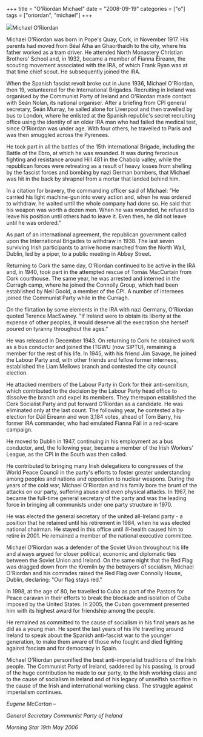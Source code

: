 +++
title = "O'Riordan Michael"
date = "2008-09-19"
categories = ["o"]
tags = ["oriordan", "michael"]
+++

![](http://79.170.40.183/grahamstevenson.me.uk/images/stories/o'riordan%20m.jpg)Michael O'Riordan

Michael O'Riordan was born in Pope's Quay, Cork, in November 1917. His parents had moved from Béal Átha an Ghaorthaidh to the city, where his father worked as a tram driver. He attended North Monastery Christian Brothers' School and, in 1932, became a member of Fianna Éireann, the scouting movement associated with the IRA, of which Frank Ryan was at that time chief scout. He subsequently joined the IRA.

When the Spanish fascist revolt broke out in June 1936, Michael O'Riordan, then 19, volunteered for the International Brigades. Recruiting in Ireland was organised by the Communist Party of Ireland and O'Riordan made contact with Seán Nolan, its national organiser. After a briefing from CPI general secretary, Seán Murray, he sailed alone for Liverpool and then travelled by bus to London, where he enlisted at the Spanish republic's secret recruiting office using the identity of an older IRA man who had failed the medical test, since O'Riordan was under age. With four others, he travelled to Paris and was then smuggled across the Pyrenees.

He took part in all the battles of the 15th International Brigade, including the Battle of the Ebro, at which he was wounded. It was during ferocious fighting and resistance around Hill 481 in the Chabola valley, while the republican forces were retreating as a result of heavy losses from shelling by the fascist forces and bombing by nazi German bombers, that Michael was hit in the back by shrapnel from a mortar that landed behind him.

In a citation for bravery, the commanding officer said of Michael: "He carried his light machine-gun into every action and, when he was ordered to withdraw, he waited until the whole company had done so. He said that his weapon was worth a dozen men. When he was wounded, he refused to leave his position until others had to leave it. Even then, he did not leave until he was ordered."

As part of an international agreement, the republican government called upon the International Brigades to withdraw in 1938. The last seven surviving Irish participants to arrive home marched from the North Wall, Dublin, led by a piper, to a public meeting in Abbey Street.

Returning to Cork the same day, O'Riordan continued to be active in the IRA and, in 1940, took part in the attempted rescue of Tomás MacCurtain from Cork courthouse. The same year, he was arrested and interned in the Curragh camp, where he joined the Connolly Group, which had been established by Neil Goold, a member of the CPI. A number of internees joined the Communist Party while in the Curragh.

On the flirtation by some elements in the IRA with nazi Germany, O'Riordan quoted Terence MacSwiney. "If Ireland were to obtain its liberty at the expense of other peoples, it would deserve all the execration she herself poured on tyranny throughout the ages."

He was released in December 1943. On returning to Cork he obtained work as a bus conductor and joined the ITGWU (now SIPTU), remaining a member for the rest of his life. In 1945, with his friend Jim Savage, he joined the Labour Party and, with other friends and fellow former internees, established the Liam Mellows branch and contested the city council election.

He attacked members of the Labour Party in Cork for their anti-semitism, which contributed to the decision by the Labour Party head office to dissolve the branch and expel its members. They thereupon established the Cork Socialist Party and put forward O'Riordan as a candidate. He was eliminated only at the last count. The following year, he contested a by-election for Dáil Éireann and won 3,184 votes, ahead of Tom Barry, his former IRA commander, who had emulated Fianna Fáil in a red-scare campaign.

He moved to Dublin in 1947, continuing in his employment as a bus conductor, and, the following year, became a member of the Irish Workers' League, as the CPI in the South was then called.

He contributed to bringing many Irish delegations to congresses of the World Peace Council in the party's efforts to foster greater understanding among peoples and nations and opposition to nuclear weapons. During the years of the cold war, Michael O'Riordan and his family bore the brunt of the attacks on our party, suffering abuse and even physical attacks. In 1967, he became the full-time general secretary of the party and was the leading force in bringing all communists under one party structure in 1970.

He was elected the general secretary of the united all-Ireland party - a position that he retained until his retirement in 1984, when he was elected national chairman. He stayed in this office until ill-health caused him to retire in 2001. He remained a member of the national executive committee.

Michael O'Riordan was a defender of the Soviet Union throughout his life and always argued for closer political, economic and diplomatic ties between the Soviet Union and Ireland. On the same night that the Red Flag was dragged down from the Kremlin by the betrayers of socialism, Michael O'Riordan and his comrades raised the Red Flag over Connolly House, Dublin, declaring: "Our flag stays red."

In 1998, at the age of 80, he travelled to Cuba as part of the Pastors for Peace caravan in their efforts to break the blockade and isolation of Cuba imposed by the United States. In 2005, the Cuban government presented him with its highest award for friendship among the people.

He remained as committed to the cause of socialism in his final years as he did as a young man. He spent the last years of his life travelling around Ireland to speak about the Spanish anti-fascist war to the younger generation, to make them aware of those who fought and died fighting against fascism and for democracy in Spain.

Michael O'Riordan personified the best anti-imperialist traditions of the Irish people. The Communist Party of Ireland, saddened by his passing, is proud of the huge contribution he made to our party, to the Irish working class and to the cause of socialism in Ireland and of his legacy of unselfish sacrifice in the cause of the Irish and international working class. The struggle against imperialism continues.

_Eugene McCartan_ _–_

_General Secretary Communist Party of_ _Ireland_

_Morning Star 19th May 2006_
